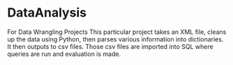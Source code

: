 # DataAnalysis
For Data Wrangling Projects
This particular project takes an XML file, cleans up the data using Python, then parses various information into dictionaries.  It then outputs to csv files.  Those csv files are imported into SQL where queries are run and evaluation is made.
